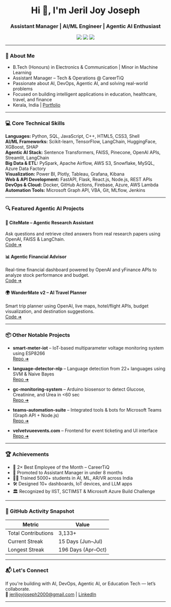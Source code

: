 <h1 align="center">Hi 👋, I'm Jeril Joy Joseph</h1>
<h3 align="center">Assistant Manager | AI/ML Engineer | Agentic AI Enthusiast</h3>

<p align="center">
  <a href="https://www.linkedin.com/in/jeril-joy-joseph/"><img src="https://img.shields.io/badge/LinkedIn-blue?style=flat&logo=linkedin" /></a>
  <a href="mailto:jeriljoyjoseph2000@gmail.com"><img src="https://img.shields.io/badge/Email-jeriljoyjoseph2000@gmail.com-red?style=flat&logo=gmail" /></a>
  <a href="https://jeriljoyjoseph.com"><img src="https://img.shields.io/badge/Portfolio-Visit-green?style=flat&logo=githubpages" /></a>
</p>

---

### 🚀 About Me
- B.Tech (Honours) in Electronics & Communication | Minor in Machine Learning  
- Assistant Manager – Tech & Operations @ CareerTiQ  
- Passionate about AI, DevOps, Agentic AI, and solving real-world problems  
- Focused on building intelligent applications in education, healthcare, travel, and finance  
- Kerala, India | [Portfolio](https://jeriljoyjoseph.com)

---

### 💻 Core Technical Skills

**Languages:** Python, SQL, JavaScript, C++, HTML5, CSS3, Shell  
**AI/ML Frameworks:** Scikit-learn, TensorFlow, LangChain, HuggingFace, XGBoost, SHAP  
**Agentic AI Stack:** Sentence Transformers, FAISS, Pinecone, OpenAI APIs, Streamlit, LangChain  
**Big Data & ETL:** PySpark, Apache Airflow, AWS S3, Snowflake, MySQL, Azure Data Factory  
**Visualization:** Power BI, Plotly, Tableau, Grafana, Kibana  
**Web & API Development:** FastAPI, Flask, React.js, Node.js, REST APIs  
**DevOps & Cloud:** Docker, GitHub Actions, Firebase, Azure, AWS Lambda  
**Automation Tools:** Microsoft Graph API, VBA, Git, MLflow, Jenkins

---

### 🔍 Featured Agentic AI Projects

#### 🧠 CiteMate – Agentic Research Assistant  
Ask questions and retrieve cited answers from real research papers using OpenAI, FAISS & LangChain.  
[Code ➜](https://github.com/JerilJoy1310/CiteMate)

#### 📊 Agentic Financial Advisor  
Real-time financial dashboard powered by OpenAI and yFinance APIs to analyze stock performance and budget.  
[Code ➜](https://github.com/JerilJoy1310/Agentic-Financial-Advisor)

#### 🌍 WanderMate v2 – AI Travel Planner  
Smart trip planner using OpenAI, live maps, hotel/flight APIs, budget visualization, and destination suggestions.  
[Code ➜](https://github.com/JerilJoy1310/WanderMate-AI)

---

### 📦 Other Notable Projects

- **smart-meter-iot** – IoT-based multiparameter voltage monitoring system using ESP8266  
  [Repo ➜](https://github.com/JerilJoy1310/MultiparameterVoltageSensingDevice)

- **language-detector-nlp** – Language detection from 22+ languages using SVM & Naive Bayes  
  [Repo ➜](https://github.com/JerilJoy1310/MultipleLanguageDetectionTool)

- **gc-monitoring-system** – Arduino biosensor to detect Glucose, Creatinine, and Urea in <60 sec  
  [Repo ➜](https://github.com/JerilJoy1310/A-Multiparameter-Glucose-Monitoring-System)

- **teams-automation-suite** – Integrated tools & bots for Microsoft Teams (Graph API + Node.js)  
  [Repo ➜](https://github.com/JerilJoy1310)

- **velvetvueevents.com** – Frontend for event ticketing and UI interface  
  [Repo ➜](https://github.com/JerilJoy1310/velvetvueevents.com)

---

### 🏆 Achievements

- 🏅 2× Best Employee of the Month – CareerTiQ  
- 🚀 Promoted to Assistant Manager in under 8 months  
- 👨‍🏫 Trained 5000+ students in AI, ML, AR/VR across India  
- 🛠️ Designed 10+ dashboards, IoT devices, and LLM apps  
- 🏛️ Recognized by IIST, SCTIMST & Microsoft Azure Build Challenge  

---

### 📘 GitHub Activity Snapshot

| Metric               | Value               |
|----------------------|---------------------|
| Total Contributions | 3,133+              |
| Current Streak      | 15 Days (Jun–Jul)   |
| Longest Streak      | 196 Days (Apr–Oct)  |

---

### 📬 Let's Connect
If you're building with AI, DevOps, Agentic AI, or Education Tech — let’s collaborate.  
📧 jeriljoyjoseph2000@gmail.com | [LinkedIn](https://linkedin.com/in/jeril-joy-joseph)

---
